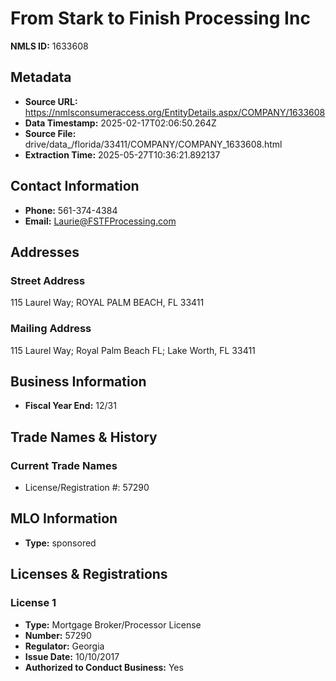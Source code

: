 # From Stark to Finish Processing Inc

**NMLS ID:** 1633608

## Metadata
- **Source URL:** https://nmlsconsumeraccess.org/EntityDetails.aspx/COMPANY/1633608
- **Data Timestamp:** 2025-02-17T02:06:50.264Z
- **Source File:** drive/data_/florida/33411/COMPANY/COMPANY_1633608.html
- **Extraction Time:** 2025-05-27T10:36:21.892137

## Contact Information
- **Phone:** 561-374-4384
- **Email:** Laurie@FSTFProcessing.com

## Addresses
### Street Address
115 Laurel Way; ROYAL PALM BEACH, FL 33411

### Mailing Address
115 Laurel Way; Royal Palm Beach FL; Lake Worth, FL 33411

## Business Information
- **Fiscal Year End:** 12/31

## Trade Names & History
### Current Trade Names
- License/Registration #: 57290

## MLO Information
- **Type:** sponsored

## Licenses & Registrations

### License 1
- **Type:** Mortgage Broker/Processor License
- **Number:** 57290
- **Regulator:** Georgia
- **Issue Date:** 10/10/2017
- **Authorized to Conduct Business:** Yes
